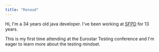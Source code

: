 ```yaml
---
title: "Renaud"
---
```


Hi, I'm a 34 years old java developer. I've been working at [SFPD](people/SFPD.md) for 13 years.

This is my first time attending at the Eurostar Testing conference and I'm eager to learn more about the testing mindset.